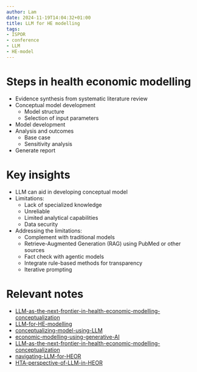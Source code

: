 ```yaml
---
author: Lam
date: 2024-11-19T14:04:32+01:00
title: LLM for HE modelling
tags:
- ISPOR
- conference
- LLM
- HE-model
---
```


# Steps in health economic modelling

- Evidence synthesis from systematic literature review
- Conceptual model development
  - Model structure
  - Selection of input parameters
- Model development
- Analysis and outcomes
  - Base case
  - Sensitivity analysis
- Generate report

# Key insights

- LLM can aid in developing conceptual model
- Limitations:
  - Lack of specialized knowledge
  - Unreliable 
  - Limited analytical capabilities
  - Data security
- Addressing the limitations:
  - Complement with traditional models
  - Retrieve-Augmented Generation (RAG) using PubMed or other sources
  - Fact check with agentic models
  - Integrate rule-based methods for transparency
  - Iterative prompting

# Relevant notes

- [LLM-as-the-next-frontier-in-health-economic-modelling-conceptualization](Resources/LLM-as-the-next-frontier-in-health-economic-modelling-conceptualization.md) 
- [LLM-for-HE-modelling](Resources/LLM-for-HE-modelling.md) 
- [conceptualizing-model-using-LLM](Resources/conceptualizing-model-using-LLM.md) 
- [economic-modelling-using-generative-AI](Resources/economic-modelling-using-generative-AI.md) 
- [LLM-as-the-next-frontier-in-health-economic-modelling-conceptualization](Resources/LLM-as-the-next-frontier-in-health-economic-modelling-conceptualization.md) 
- [navigating-LLM-for-HEOR](Resources/navigating-LLM-for-HEOR.md) 
- [HTA-perspective-of-LLM-in-HEOR](Resources/HTA-perspective-of-LLM-in-HEOR.md) 
